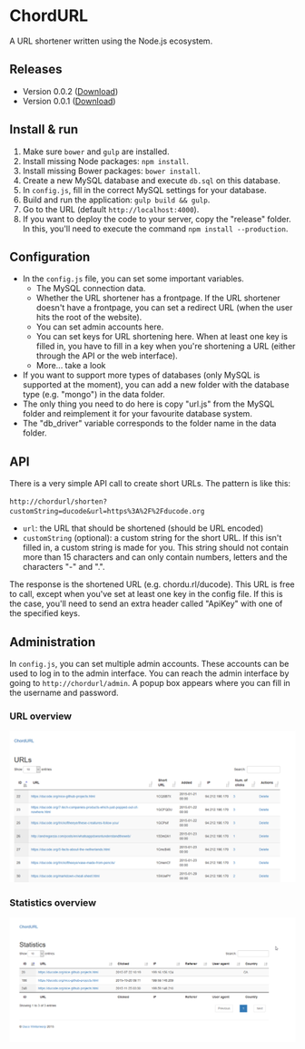 # ChordURL
A URL shortener written using the Node.js ecosystem.

## Releases

- Version 0.0.2 ([Download](http://duc.gr/cu0.0.2))
- Version 0.0.1 ([Download](http://duc.gr/cu0.0.1))

## Install & run

1. Make sure `bower` and `gulp` are installed.
1. Install missing Node packages: `npm install`.
1. Install missing Bower packages: `bower install`.
1. Create a new MySQL database and execute `db.sql` on this database.
1. In `config.js`, fill in the correct MySQL settings for your database.
1. Build and run the application: `gulp build && gulp`.
1. Go to the URL (default `http://localhost:4000`).
1. If you want to deploy the code to your server, copy the "release" folder. In this, you'll need to execute the command `npm install --production`.

## Configuration

- In the `config.js` file, you can set some important variables.
  - The MySQL connection data.
  - Whether the URL shortener has a frontpage. If the URL shortener doesn't have a frontpage, you can set a redirect URL (when the user hits the root of the website).
  - You can set admin accounts here.
  - You can set keys for URL shortening here. When at least one key is filled in, you have to fill in a key when you're shortening a URL (either through the API or the web interface).
  - More... take a look
- If you want to support more types of databases (only MySQL is supported at the moment), you can add a new folder with the database type (e.g. "mongo") in the data folder.
- The only thing you need to do here is copy "url.js" from the MySQL folder and reimplement it for your favourite database system.
- The "db_driver" variable corresponds to the folder name in the data folder.
 
## API

There is a very simple API call to create short URLs. The pattern is like this:

`http://chordurl/shorten?customString=ducode&url=https%3A%2F%2Fducode.org`

- `url`: the URL that should be shortened (should be URL encoded)
- `customString` (optional): a custom string for the short URL. If this isn't filled in, a custom string is made for you. This string should not contain more than 15 characters and can only contain numbers, letters and the characters "-" and ".".

The response is the shortened URL (e.g. chordu.rl/ducode). This URL is free to call, except when you've set at least one key in the config file. If this is the case, you'll need to send an extra header called "ApiKey" with one of the specified keys.

## Administration

In `config.js`, you can set multiple admin accounts. These accounts can be used to log in to the admin interface. You can reach the admin interface by going to `http://chordurl/admin`. A popup box appears where you can fill in the username and password.

### URL overview

![URL overview](screenshots/admin_overview.png)

### Statistics overview

![Statistics overview](screenshots/admin_stat_overview.png)